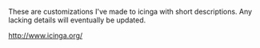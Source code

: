 These are customizations I've made to icinga with short descriptions.  Any lacking details will eventually be updated.

http://www.icinga.org/
